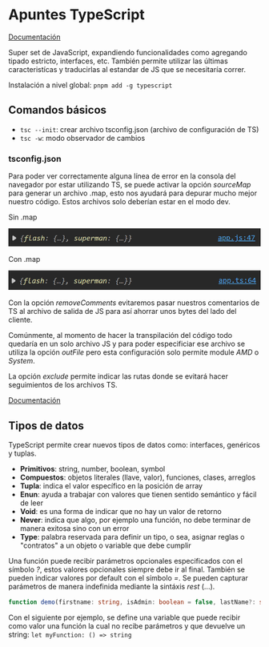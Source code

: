 # Apuntes TypeScript

[Documentación](https://www.typescriptlang.org/)

Super set de JavaScript, expandiendo funcionalidades como agregando tipado estricto, interfaces, etc. También permite utilizar las últimas caracteristícas y traducirlas al estandar de JS que se necesitaría correr.

Instalación a nivel global: `pnpm add -g typescript`

## Comandos básicos

- `tsc --init`: crear archivo tsconfig.json (archivo de configuración de TS)
- `tsc -w`: modo observador de cambios

### tsconfig.json

Para poder ver correctamente alguna línea de error en la consola del navegador por estar utilizando TS, se puede activar la opción _sourceMap_ para generar un archivo .map, esto nos ayudará para depurar mucho mejor nuestro código. Estos archivos solo deberían estar en el modo dev.

Sin .map

![Sin .map](assets/screenshots/image.png)

Con .map

![Con .map](assets/screenshots/image-1.png)

Con la opción _removeComments_ evitaremos pasar nuestros comentarios de TS al archivo de salida de JS para así ahorrar unos bytes del lado del cliente.

Comúnmente, al momento de hacer la transpilación del código todo quedaría en un solo archivo JS y para poder especificiar ese archivo se utiliza la opción _outFile_ pero esta configuración solo permite module _AMD_ o _System_.

La opción _exclude_ permite indicar las rutas donde se evitará hacer seguimientos de los archivos TS.

[Documentación](https://www.typescriptlang.org/docs/handbook/tsconfig-json.html)

## Tipos de datos

TypeScript permite crear nuevos tipos de datos como: interfaces, genéricos y tuplas.

- **Primitivos**: string, number, boolean, symbol
- **Compuestos**: objetos literales (llave, valor), funciones, clases, arreglos
- **Tupla**: indica el valor específico en la posición de array
- **Enun**: ayuda a trabajar con valores que tienen sentido semántico y fácil de leer
- **Void**: es una forma de indicar que no hay un valor de retorno
- **Never**: indica que algo, por ejemplo una función, no debe terminar de manera exitosa sino con un error
- **Type**: palabra reservada para definir un tipo, o sea, asignar reglas o "contratos" a un objeto o variable que debe cumplir

Una función puede recibir parámetros opcionales especificados con el símbolo _?_, estos valores opcionales siempre debe ir al final. También se pueden indicar valores por default con el símbolo _=_. Se pueden capturar parámetros de manera indefinida mediante la sintáxis _rest_ (...).

```ts
function demo(firstname: string, isAdmin: boolean = false, lastName?: string, ...args: string[]) {}
```

Con el siguiente por ejemplo, se define una variable que puede recibir como valor una función la cual no recibe parámetros y que devuelve un string: `let myFunction: () => string`
